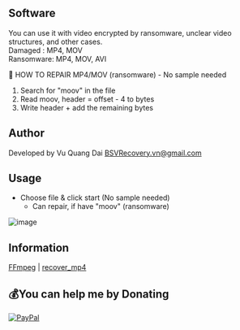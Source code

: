 ## Software
You can use it with video encrypted by ransomware, unclear video structures, and other cases. <br>
Damaged : MP4, MOV <br>
Ransomware: MP4, MOV, AVI

🤔 HOW TO REPAIR MP4/MOV (ransomware) - No sample needed
1. Search for "moov" in the file
2. Read moov, header = offset - 4 to bytes
3. Write header + add the remaining bytes

## Author
Developed by Vu Quang Dai <BSVRecovery.vn@gmail.com>

## Usage
- Choose file & click start (No sample needed)
  - Can repair, if have "moov" (ransomware)

![image](https://github.com/VQD-BSV/VideoRepairTool/assets/127699283/73b45a7e-a50a-4799-a637-954bf241cfae)




## Information
[FFmpeg](https://ffmpeg.org/) | [recover_mp4](https://slydiman.me/eng/mmedia/recover_mp4.htm)


## 💰You can help me by Donating
[![PayPal](https://img.shields.io/badge/PayPal-00457C?style=for-the-badge&logo=paypal&logoColor=white)](https://paypal.me/BSVPay)
